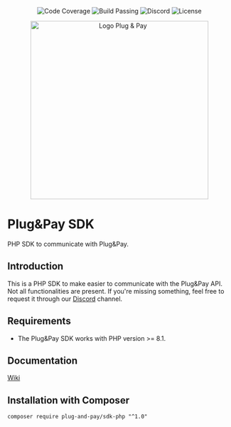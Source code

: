 <p align="center">
  <img alt="Code Coverage" src="https://img.shields.io/badge/coverage-99%25-brightgreen">
  <img alt="Build Passing" src="https://img.shields.io/badge/build-passing-brightgreen">
  <img alt="Discord" src="https://img.shields.io/discord/962985093129981972?label=Discord">
  <img alt="License" src="https://img.shields.io/badge/license-MIT-green"> 
</p>

<p align="center">
  <img alt="Logo Plug & Pay" src="https://media-01.imu.nl/storage/plugandpay.nl/1024/betaalpagina-en-affiliate-marketing-software-3-1-1-1-1-1.png" width="400">
</p>

# Plug&Pay SDK 
PHP SDK to communicate with Plug&Pay.

## Introduction

This is a PHP SDK to make easier to communicate with the Plug&Pay API. Not all functionalities are present. If you're missing something, feel free to request it through our [Discord](https://discord.gg/PHuj4gnPX7) channel.

## Requirements

- The Plug&Pay SDK works with PHP version >= 8.1.

## Documentation

[Wiki](https://github.com/plug-and-pay/sdk-php/wiki)

## Installation with Composer

`composer require plug-and-pay/sdk-php "^1.0"`
